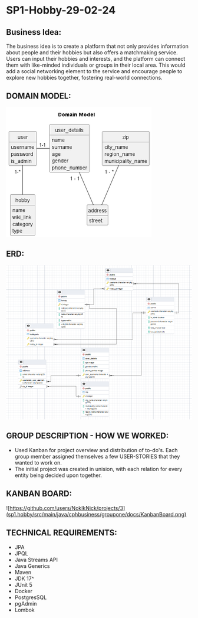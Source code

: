 # SP1-Hobby-29-02-24

## Business Idea:
The business idea is to create a platform that not only provides information about people and their hobbies but also offers a matchmaking service. Users can input their hobbies and interests, and the platform can connect them with like-minded individuals or groups in their local area. This would add a social networking element to the service and encourage people to explore new hobbies together, fostering real-world connections.

## DOMAIN MODEL:
![sp1.hobby/src/main/java/cphbusiness/groupone/docs/DomainModel-Domain_Model-Final.png](sp1.hobby/src/main/java/cphbusiness/groupone/docs/DomainModel-Domain_Model-Final.png)

## ERD:
![sp1.hobby/src/main/java/cphbusiness/groupone/docs/ERD010324.png](sp1.hobby/src/main/java/cphbusiness/groupone/docs/ERD010324.png)

## GROUP DESCRIPTION - HOW WE WORKED:

- Used Kanban for project overview and distribution of to-do's. Each group member assigned themselves a few USER-STORIES that they wanted to work on.
- The initial project was created in unision, with each relation for every entity being decided upon together.

## KANBAN BOARD:
![https://github.com/users/NokIkNick/projects/3](sp1.hobby/src/main/java/cphbusiness/groupone/docs/KanbanBoard.png)

## TECHNICAL REQUIREMENTS:

- JPA
- JPQL
- Java Streams API
- Java Generics
- Maven
- JDK 17^
- JUnit 5
- Docker
- PostgresSQL
- pgAdmin
- Lombok
